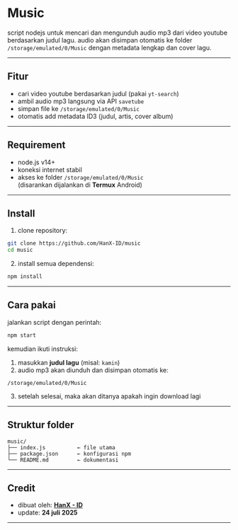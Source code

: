  # Music

script nodejs untuk mencari dan mengunduh audio mp3 dari video youtube berdasarkan judul lagu. audio akan disimpan otomatis ke folder `/storage/emulated/0/Music` dengan metadata lengkap dan cover lagu.

---

## Fitur

- cari video youtube berdasarkan judul (pakai `yt-search`)
- ambil audio mp3 langsung via API `savetube`
- simpan file ke `/storage/emulated/0/Music`
- otomatis add metadata ID3 (judul, artis, cover album)

---

## Requirement

- node.js v14+  
- koneksi internet stabil  
- akses ke folder `/storage/emulated/0/Music`  
  (disarankan dijalankan di **Termux** Android)

---

## Install

1. clone repository:

```bash
git clone https://github.com/HanX-ID/music
cd music
```

2. install semua dependensi:

```bash
npm install
```

---

## Cara pakai

jalankan script dengan perintah:

```bash
npm start
```
kemudian ikuti instruksi:

1. masukkan **judul lagu** (misal: `kamin`)    
2. audio mp3 akan diunduh dan disimpan otomatis ke:

```
/storage/emulated/0/Music
```

3. setelah selesai, maka akan ditanya apakah ingin download lagi

---

## Struktur folder

```
music/
├── index.js          ← file utama
├── package.json      ← konfigurasi npm
└── README.md         ← dokumentasi
```

---

## Credit

- dibuat oleh: [**HanX - ID**](https://github.com/HanX-ID)
- update: **24 juli 2025**

---
